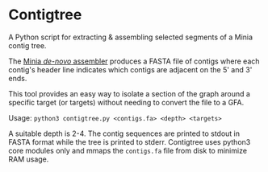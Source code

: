 # Contigtree
A Python script for extracting & assembling selected segments of a Minia contig tree.

The [Minia _de-novo_ assembler](https://github.com/GATB/minia) produces a FASTA file of contigs where each contig's header line indicates which contigs are adjacent on the 5' and 3' ends.

This tool provides an easy way to isolate a section of the graph around a specific target (or targets) without needing to convert the file to a GFA. 

Usage: `python3 contigtree.py <contigs.fa> <depth> <targets>`

A suitable depth is 2-4. The contig sequences are printed to stdout in FASTA format while the tree is printed to stderr. Contigtree uses python3 core modules only and mmaps the `contigs.fa` file from disk to minimize RAM usage.